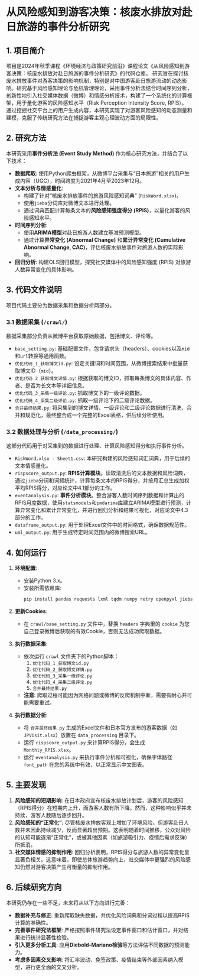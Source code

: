 # 从风险感知到游客决策：核废水排放对赴日旅游的事件分析研究

## 1. 项目简介

项目是2024年秋季课程《环境经济与政策研究前沿》课程论文《从风险感知到游客决策：核废水排放对赴日旅游的事件分析研究》的代码仓库。
研究旨在探讨核废水排放事件对游客决策的影响机制，特别是对中国游客赴日旅游流动的动态影响。研究基于风险感知理论与危机管理理论，采用事件分析法结合时间序列分析，创新性地引入社交媒体数据（微博）和情感分析技术，构建了一个系统化的计算框架，用于量化游客的风险感知水平（Risk Perception Intensity Score, RPIS）。
通过挖掘社交平台上的用户生成内容，本研究实现了对游客风险感知的动态测量和建模，克服了传统研究方法在捕捉游客主观心理波动方面的局限性。
## 2. 研究方法

本研究采用**事件分析法 (Event Study Method)** 作为核心研究方法，并结合了以下技术：

* **数据爬取**: 使用Python爬虫框架，从微博平台采集与“日本旅游”相关的用户生成内容（UGC），时间跨度为2021年4月至2023年12月。
* **文本分析与情感量化**:
    * 构建了针对“核废水排放事件的旅游风险感知词典” (`RiskWord.xlsx`)。
    * 使用`jieba`分词库对微博文本进行处理。
    * 通过词典匹配计算每条文本的**风险感知强度得分 (RPIS)**，以量化游客的风险感知水平。
* **时间序列分析**:
    * 使用**ARIMA模型**对赴日旅游人数建立基准预测模型。
    * 通过计算**异常变化 (Abnormal Change)** 和**累计异常变化 (Cumulative Abnormal Change, CAC)**，评估核废水排放事件对旅游人数的实际影响。
* **回归分析**: 构建OLS回归模型，探究社交媒体中的风险感知强度 (RPIS) 对旅游人数异常变化的具体影响。

## 3. 代码文件说明

项目代码主要分为数据采集和数据分析两部分。

### 3.1 数据采集 (`/crawl/`)

数据采集部分负责从微博平台获取原始数据，包括博文、评论等。

* `base_setting.py`: 基础配置文件，包含请求头（headers）、cookies以及`mid`和`url`转换等通用函数。
* `优化代码_1_获取博文id.py`: 设定关键词和时间范围，从微博搜索结果中批量获取博文ID（`mid`）。
* `优化代码_2_获取博文详情.py`: 根据获取的博文ID，抓取每条博文的具体内容、作者、是否为长文本等详细信息。
* `优化代码_3_采集一级评论.py`: 抓取博文下的一级评论数据。
* `优化代码_4_采集二级评论.py`: 抓取一级评论下的二级评论数据。
* `合并最终结果.py`: 将采集到的博文详情、一级评论和二级评论数据进行清洗、合并和规范化，最终整合成一个完整的Excel表格，供后续分析使用。

### 3.2 数据处理与分析 (`/data_processing/`)

这部分代码用于对采集到的数据进行处理、计算风险感知得分和执行事件分析。

* `RiskWord.xlsx - Sheet1.csv`: 本研究构建的风险感知词汇词典，用于后续的文本情感量化。
* `rispscore_output.py`: **RPIS计算模块**。读取清洗后的文本数据和风险词典，通过`jieba`分词和词频统计，计算每条文本的RPIS得分，并按月汇总生成加权平均RPIS得分，对应论文中4.1部分的工作。
* `eventanalysis.py`: **事件分析模块**。整合游客人数时间序列数据和计算出的RPIS月度数据，使用`statsmodels`和`pmdarima`库建立ARIMA模型进行预测，计算异常变化和累计异常变化，并进行回归分析和结果可视化，对应论文中4.3部分的工作。
* `dataframe_output.py`: 用于处理Excel文件中的时间格式，确保数据规范性。
* `uml_output.py`: 用于生成特定时间范围内的微博搜索URL。

## 4. 如何运行

1.  **环境配置**:
    * 安装Python 3.x。
    * 安装所需依赖库:
        ```bash
        pip install pandas requests lxml tqdm numpy retry openpyxl jieba statsmodels pmdarima matplotlib seaborn
        ```

2.  **更新Cookies**:
    * 在 `crawl/base_setting.py` 文件中，替换 `headers` 字典里的 `cookie` 为您自己登录微博后获取的有效Cookie，否则无法成功爬取数据。

3.  **执行数据采集**:
    * 依次运行 `crawl` 文件夹下的Python脚本：
        1.  `优化代码_1_获取博文id.py`
        2.  `优化代码_2_获取博文详情.py`
        3.  `优化代码_3_采集一级评论.py`
        4.  `优化代码_4_采集二级评论.py`
        5.  `合并最终结果.py`
    * **注意**: 爬取过程可能因为网络问题或微博的反爬机制中断，需要有耐心并可能需要重试。

4.  **执行数据分析**:
    * 将 `合并最终结果.py` 生成的Excel文件和日本官方发布的游客数据（如 `JPVisit.xlsx`）放置在 `data_processing` 目录下。
    * 运行 `rispscore_output.py` 来计算RPIS得分，会生成 `Monthly_RPIS.xlsx`。
    * 运行 `eventanalysis.py` 来执行事件分析和可视化，确保字体路径 `font_path` 在您的系统中有效，以正常显示中文图表。

## 5. 主要发现

1.  **风险感知的短期影响**: 在日本政府宣布核废水排放计划后，游客的风险感知（RPIS得分）在短期内上升，而游客人数有所下降。然而，这种影响似乎并未持续，游客人数随后逐步回升。
2.  **风险感知的“正常化”**: 尽管核废水排放客观上增加了环境风险，但游客赴日人数并未因此持续减少，反而显著超出预期。这表明随着时间推移，公众对风险的认知可能逐渐“正常化”，或被其他因素（如旅游吸引力、疫情后需求反弹）所抵消。
3.  **社交媒体情感的抑制作用**: 回归分析表明，RPIS得分与旅游人数的异常变化呈显著负相关。这意味着，即使总体旅游趋势向上，社交媒体中更强烈的风险感知仍然对游客决策产生可衡量的抑制作用。

## 6. 后续研究方向

本研究仍存在一些不足，未来将从以下方向进行完善：

* **数据补充与修正**: 重新爬取缺失数据，并优化风险词典和分词过程以提高RPIS计算的准确性。
* **完善事件研究法框架**: 严格按照事件研究法设定事件窗口和估计窗口，并对结果进行统计显著性检验。
* **引入更多分析工具**: 应用**Diebold-Mariano检验**等方法评估不同数据的预测能力。
* **考虑多因素交叉影响**: 将汇率波动、免签政策、疫情结束等外部因素纳入模型，进行更全面的交叉分析。